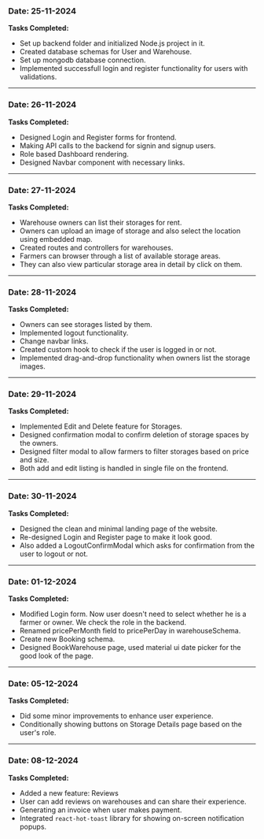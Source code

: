 ### Date: 25-11-2024

**Tasks Completed:**

- Set up backend folder and initialized Node.js project in it.
- Created database schemas for User and Warehouse.
- Set up mongodb database connection.
- Implemented successfull login and register functionality for users with validations.

---

### Date: 26-11-2024

**Tasks Completed:**

- Designed Login and Register forms for frontend.
- Making API calls to the backend for signin and signup users.
- Role based Dashboard rendering.
- Designed Navbar component with necessary links.

---

### Date: 27-11-2024

**Tasks Completed:**

- Warehouse owners can list their storages for rent.
- Owners can upload an image of storage and also select the location using embedded map.
- Created routes and controllers for warehouses.
- Farmers can browser through a list of available storage areas.
- They can also view particular storage area in detail by click on them.

---

### Date: 28-11-2024

**Tasks Completed:**

- Owners can see storages listed by them.
- Implemented logout functionality.
- Change navbar links.
- Created custom hook to check if the user is logged in or not.
- Implemented drag-and-drop functionality when owners list the storage images.

---

### Date: 29-11-2024

**Tasks Completed:**

- Implemented Edit and Delete feature for Storages.
- Designed confirmation modal to confirm deletion of storage spaces by the owners.
- Designed filter modal to allow farmers to filter storages based on price and size.
- Both add and edit listing is handled in single file on the frontend.

---

### Date: 30-11-2024

**Tasks Completed:**

- Designed the clean and minimal landing page of the website.
- Re-designed Login and Register page to make it look good.
- Also added a LogoutConfirmModal which asks for confirmation from the user to logout or not.

---

### Date: 01-12-2024

**Tasks Completed:**

- Modified Login form. Now user doesn't need to select whether he is a farmer or owner. We check the role in the backend.
- Renamed pricePerMonth field to pricePerDay in warehouseSchema.
- Create new Booking schema.
- Designed BookWarehouse page, used material ui date picker for the good look of the page.

---

### Date: 05-12-2024

**Tasks Completed:**

- Did some minor improvements to enhance user experience.
- Conditionally showing buttons on Storage Details page based on the user's role.

---

### Date: 08-12-2024

**Tasks Completed:**

- Added a new feature: Reviews
- User can add reviews on warehouses and can share their experience.
- Generating an invoice when user makes payment.
- Integrated `react-hot-toast` library for showing on-screen notification popups.
